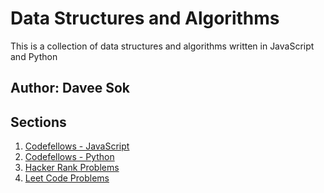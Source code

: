 # Data Structures and Algorithms

This is a collection of data structures and algorithms written in JavaScript and Python

## Author: Davee Sok

## Sections

1. [Codefellows - JavaScript](/javascript/README.md)
1. [Codefellows - Python](/python/README.md)
1. [Hacker Rank Problems](/hacker_rank/README.md)
1. [Leet Code Problems](/leet_code/README.md)
